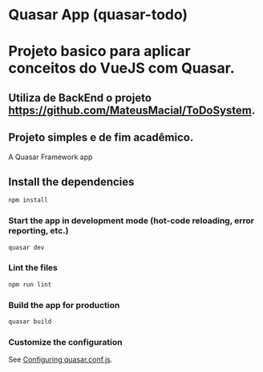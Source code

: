 # Quasar App (quasar-todo) 
# Projeto basico para aplicar conceitos do VueJS com Quasar.

## Utiliza de BackEnd o projeto https://github.com/MateusMacial/ToDoSystem.
## Projeto simples e de fim acadêmico.

A Quasar Framework app

## Install the dependencies
```bash
npm install
```

### Start the app in development mode (hot-code reloading, error reporting, etc.)
```bash
quasar dev
```

### Lint the files
```bash
npm run lint
```

### Build the app for production
```bash
quasar build
```

### Customize the configuration
See [Configuring quasar.conf.js](https://quasar.dev/quasar-cli/quasar-conf-js).
